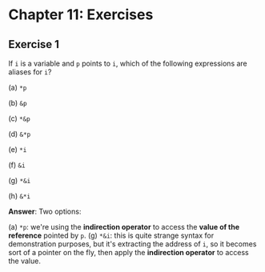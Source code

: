 # Chapter 11: Exercises

## Exercise 1
If `i` is a variable and `p` points to `i`, which of the following expressions
are aliases for `i`?

(a) `*p`

(b) `&p`

(c) `*&p`

(d) `&*p`

(e) `*i`

(f) `&i`

(g) `*&i`

(h) `&*i`

**Answer**: Two options:

(a) `*p`: we're using the **indirection operator** to access the **value of the reference** pointed by `p`.
(g) `*&i`: this is quite strange syntax for demonstration purposes, but it's extracting the address of `i`, so it becomes sort of a pointer on the fly, then apply the **indirection operator** to access the value.

